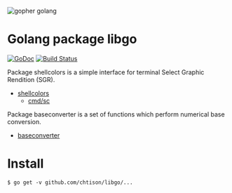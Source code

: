 ![gopher golang](https://blog.golang.org/gopher/header.jpg "https://blog.golang.org/gopher/header.jpg")

# Golang package libgo

[![GoDoc](https://godoc.org/github.com/chtison/libgo?status.svg)](https://godoc.org/github.com/chtison/libgo)
[![Build Status](https://travis-ci.org/chtison/libgo.svg?branch=master)](https://travis-ci.org/chtison/libgo)

Package shellcolors is a simple interface for terminal Select Graphic Rendition (SGR).
- [shellcolors](shellcolors/)
	- [cmd/sc](shellcolors/cmd/sc)

Package baseconverter is a set of functions which perform numerical base conversion.
- [baseconverter](baseconverter/)

# Install

```shell
$ go get -v github.com/chtison/libgo/...
```
